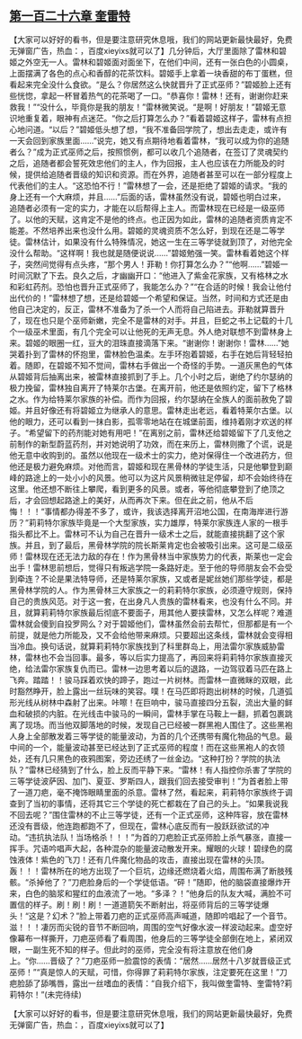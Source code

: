 ## [第一百二十六章 奎雷特](https://www.xxbiquge.com/11_11222/8740970.html)


  【大家可以好好的看书，但是要注意研究休息哦，我们的网站更新最快最好，免费无弹窗广告，热血：，百度xieyixs就可以了】几分钟后，大厅里面除了雷林和碧姬之外空无一人。雷林和碧姬面对面坐下，在他们中间，还有一张白色的小圆桌，上面摆满了各色的点心和香醇的花茶饮料。碧姬手上拿着一块香甜的布丁蛋糕，但看起来完全没什么食欲。“是么？你居然这么快就晋升了正式巫师？”碧姬脸上还有些恍惚，拿起一杯冒着热气的花茶喝了一口。“恭喜你！雷林！还有，谢谢你赶来救我！”“没什么，毕竟你是我的朋友！”雷林微笑说。“是啊！好朋友！”碧姬无意识地重复着，眼神有点迷茫。“你之后打算怎么办？”看着碧姬这样子，雷林有点担心地问道。“以后？”碧姬低头想了想，“我不准备回学院了，想出去走走，或许有一天会回到家族里面……”说完，她又有点期待地看着雷林，“我可以成为你的追随者么？”成为正式巫师之后，按照惯例，都可以收几个追随者，在签订了灵魂契约之后，追随者都会誓死效忠他们的主人，作为回报，主人也应该在力所能及的时候，提供给追随者晋级的知识和资源。而在外界，追随者甚至可以在一部分程度上代表他们的主人。“这恐怕不行！”雷林想了一会，还是拒绝了碧姬的请求。“我的身上还有一个大麻烦，并且……”后面的话，雷林虽然没有说，碧姬也明白过来，追随者必须有一定的实力，才能在以后帮得上主人。而雷林现在已经是一级巫师了。以他的天赋，这肯定不是他的终点。也正因为如此，雷林的追随者资质肯定不能差。不然培养出来也没什么用。碧姬的灵魂资质不怎么好，到现在还是二等学徒。雷林估计，如果没有什么特殊情况，她这一生在三等学徒就到顶了，对他完全没什么帮助。“这样啊！我也就是随便说说……”碧姬勉强一笑。雷林看着她这个样子，突然间觉得有点头疼，“那个男人！菲勒！你打算怎么办？”“他啊……”碧姬一时间沉默了下去。良久之后，才幽幽开口：“他进入了紫金花家族，又有格林之水和彩虹药剂。恐怕也晋升正式巫师了，我能怎么办？”“在合适的时候！我会让他付出代价的！”雷林想了想，还是给碧姬一个希望和保证。当然，时间和方式还是由他自己决定的，反正，雷林不准备为了杀一个人而将自己陷进去。菲勒就算晋升了，现在也只是个巫师新嫩，完全不是雷林的对手。并且，巨蛇之书上记载的十几个一级巫术里面，有几个完全可以让他死的无声无息。外人绝对联想不到雷林身上来。碧姬的眼圈一红，豆大的泪珠直接滴落下来。“谢谢你！谢谢你！雷林……”她哭着扑到了雷林的怀抱里，雷林脸色温柔。左手环抱着碧姬，右手在她后背轻轻拍着。随即，在碧姬不知不觉间，雷林右手做出一个奇怪的手势。一道灰黑色的气体从碧姬背后抽离出来，被雷林直接抓到了手上。几个小时之后，谢绝了约尔瑟纳的极力挽留，雷林独自离开了特莱尔古堡。在离开前，他还是依照约定，留下了格林之水。作为给特莱尔家族的补偿。而作为回报，约尔瑟纳在全族人的面前赦免了碧姬。并且好像还有将碧姬立为继承人的意思。雷林走出老远，看着特莱尔古堡。以他的眼力，还可以看到一抹白影，孤零零地站在在城堡前面，维持着刚才欢送的样子。“希望留下的药剂能对她有用吧！”在离别之前，雷林还给碧姬留下了几支他之前制作的新型蔚蓝药剂，并对她说明了功效，而在来历上，雷林则撒了个谎，说是他无意中收购到的。虽然以他现在一级术士的实力，绝对保得住一个改进药方，但他还是极力避免麻烦。对他而言，碧姬和现在黑骨林的学徒生活，只是他攀登到巅峰的路途上的一处小小的风景。他可以为这片风景稍微驻足停留，却不会始终待在这里。他还想不断往上攀爬，看到更多的风景。或者，等他彻底攀登到了绝顶之后，才会回想起路途上的美好，从而再次下来。但在此之前，他从不后悔！！！“事情都办得差不多了，或许，我该选择离开沼地公国，在南海岸进行游历？”莉莉特尔家族毕竟是一个大型家族，实力雄厚，特莱尔家族连人家的一根手指头都比不上。雷林可不认为自己在晋升一级术士之后，就能直接挑翻了这个家族。并且，到了最后，黑骨林学院的院长斯莱肯定也会被吸引出来。这可是二级巫师！雷林现在还无法力敌的存在！作为黑骨林当中家族势力的代表，斯莱也一定会出手！雷林思前想后，觉得只有叛逃学院一条路好走。至于他的导师朋友会不会受到牵连？不论是果法特导师，还是特莱尔家族，又或者是妮丝她们那些学徒，都是黑骨林学院的人。作为黑骨林三大家族之一的莉莉特尔家族，必须遵守规则，保持自己的贵族风范。对于这一套，在出身凡人贵族的雷林看来，也没有什么不同。并且，就算莉莉特尔家族最后彻底不要面子，用其他人要挟雷林，又怎么样呢？难道雷林就会傻到自投罗网么？对于碧姬他们，雷林虽然会前去帮忙，但那都是有一个前提，就是他力所能及，又不会给他带来麻烦。只要超出这条线，雷林就会变得相当冷血。换句话说，就算莉莉特尔家族找到了科里群岛上，用法雷尔家族威胁雷林，雷林也不会当回事。最多，等以后实力提高了，再回来将莉莉特尔家族直接灭绝，给法雷尔家族复仇而已。雷林一边思考着以后的退路，一边驾驭着马匹在路上飞奔。踏踏！！骏马踩着欢快的蹄子，跑过一片树林。而雷林一直微眯的双眼，此时豁然睁开，脸上露出一丝玩味的笑容。噗！在马匹即将跑出树林的时候，几道弧形光线从树林中森射了出来。咔嚓！在巨响中，骏马直接四分五裂，流出大量的鲜血和破损的内脏。在光线击中骏马的一瞬间，雷林手掌在马鞍上一翻，抓着包裹跳离了现场。而当他双脚落地的时候，发现自己已经被一群黑袍人围住了。这些黑袍人身上全部散发着三等学徒的能量波动，为首的几个还携带有魔化物品的气息。最中间的一个，能量波动甚至已经达到了正式巫师的程度！而在这些黑袍人的衣领处，还有几只黑色的夜鸦图案，旁边还绣了一丝金边。“这种打扮？学院的执法队？”雷林已经猜到了什么，脸上反而平静下来。“雷林！有人指控你杀害了学院的三等学徒波萨因、加门、夏亚、罗斯四人，跟我们回去接受审判！”为首者脸上带了一道刀疤，毫不掩饰眼睛里面的杀意。雷林了然，看起来，莉莉特尔家族终于调查到了当初的事情，还将其它三个学徒的死亡都栽在了自己的头上。“如果我说我不回去呢？”围住雷林的不止三等学徒，还有一个正式巫师，这种阵容，放在雷林还没有晋级，他连跑都跑不了，但现在，雷林心底反而有一股跃跃欲试的冲动。“违抗执法队！当场格杀！！！”为首的刀疤脸正式巫师脸上杀气暴涨，直接一挥手。咒语吟唱声大起，各种混杂的能量波动散发开来。耀眼的火球！碧绿色的腐蚀液体！紫色的飞刀！还有几件魔化物品的攻击，直接出现在雷林的头顶。轰！！！雷林所在的地方出现了一个巨坑，边缘还燃烧着火焰，周围布满了断肢残骸。“杀掉他了？”刀疤脸身后的一个学徒低语。“砰！”随即，他的脑袋直接爆炸开来，白色的脑浆和猩红的血液流了一地。“多泽？！”他身后的队友大喊，满脸不可置信的样子。刷！刷！刷！一道道箭矢不断射出，将巫师背后的三等学徒爆头！“这是？幻术？”脸上带着刀疤的正式巫师高声喊道，随即吟唱起了一个音节。滋！！！凄厉而尖锐的音节不断回响，周围的空气好像水波一样波动起来。虚空好像幕布一样撕开，刀疤巫师看了看周围，他身后的三等学徒全部倒在地上，紧闭双眼，一副生死不知的样子。但此时的巫师，完全没有将注意放在他们身上。“你……晋级了？”刀疤巫师一脸震惊的表情：“居然……居然十八岁就晋级正式巫师！”“真是惊人的天赋，可惜，你得罪了莉莉特尔家族，注定要死在这里！”刀疤脸舔了舔嘴唇，露出一丝嗜血的表情：“自我介绍下，我叫做奎雷特、奎雷特?莉莉特尔！”(未完待续)

  【大家可以好好的看书，但是要注意研究休息哦，我们的网站更新最快最好，免费无弹窗广告，热血：，百度xieyixs就可以了】
